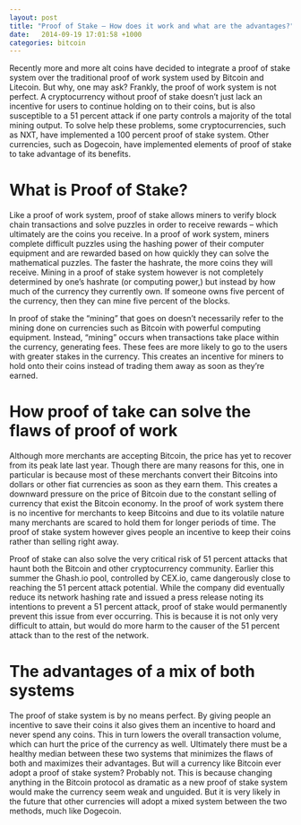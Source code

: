 ```yaml
---
layout: post
title: "Proof of Stake – How does it work and what are the advantages?" 
date:   2014-09-19 17:01:58 +1000
categories: bitcoin
---
```

Recently more and more alt coins have decided to integrate a proof of stake system over the traditional proof of work system used by Bitcoin and Litecoin. But why, one may ask? Frankly, the proof of work system is not perfect. A cryptocurrency without proof of stake doesn’t just lack an incentive for users to continue holding on to their coins, but is also susceptible to a 51 percent attack if one party controls a majority of the total mining output. To solve help these problems, some cryptocurrencies, such as NXT, have implemented a 100 percent proof of stake system. Other currencies, such as Dogecoin, have implemented elements of proof of stake to take advantage of its benefits.

# What is Proof of Stake?

Like a proof of work system, proof of stake allows miners to verify block chain transactions and solve puzzles in order to receive rewards – which ultimately are the coins you receive.  In a proof of work system, miners complete difficult puzzles using the hashing power of their computer equipment and are rewarded based on how quickly they can solve the mathematical puzzles. The faster the hashrate, the more coins they will receive. Mining in a proof of stake system however is not completely determined by one’s hashrate (or computing power,) but instead by how much of the currency they currently own. If someone owns five percent of the currency, then they can mine five percent of the blocks.

In proof of stake the “mining” that goes on doesn’t necessarily refer to the mining done on currencies such as Bitcoin with powerful computing equipment. Instead, “mining” occurs when transactions take place within the currency, generating fees. These fees are more likely to go to the users with greater stakes in the currency. This creates an incentive for miners to hold onto their coins instead of trading them away as soon as they’re earned.

# How proof of take can solve the flaws of proof of work

Although more merchants are accepting Bitcoin, the price has yet to recover from its peak late last year. Though there are many reasons for this, one in particular is because most of these merchants convert their Bitcoins into dollars or other fiat currencies as soon as they earn them. This creates a downward pressure on the price of Bitcoin due to the constant selling of currency that exist the Bitcoin economy. In the proof of work system there is no incentive for merchants to keep Bitcoins and due to its volatile nature many merchants are scared to hold them for longer periods of time. The proof of stake system however gives people an incentive to keep their coins rather than selling right away.

Proof of stake can also solve the very critical risk of 51 percent attacks that haunt both the Bitcoin and other cryptocurrency community. Earlier this summer the Ghash.io pool, controlled by CEX.io, came dangerously close to reaching the 51 percent attack potential. While the company did eventually reduce its network hashing rate and issued a press release noting its intentions to prevent a 51 percent attack, proof of stake would permanently prevent this issue from ever occurring. This is because it is not only very difficult to attain, but would do more harm to the causer of the 51 percent attack than to the rest of the network.

# The advantages of a mix of both systems

The proof of stake system is by no means perfect. By giving people an incentive to save their coins it also gives them an incentive to hoard and never spend any coins. This in turn lowers the overall transaction volume, which can hurt the price of the currency as well. Ultimately there must be a healthy median between these two systems that minimizes the flaws of both and maximizes their advantages. But will a currency like Bitcoin ever adopt a proof of stake system? Probably not. This is because changing anything in the Bitcoin protocol as dramatic as a new proof of stake system would make the currency seem weak and unguided. But it is very likely in the future that other currencies will adopt a mixed system between the two methods, much like Dogecoin.
